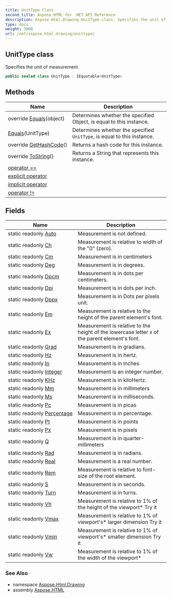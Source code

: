 ```yaml
---
title: UnitType Class
second_title: Aspose.HTML for .NET API Reference
description: Aspose.Html.Drawing.UnitType class. Specifies the unit of measurement
type: docs
weight: 3000
url: /net/aspose.html.drawing/unittype/
---
```

## UnitType class

Specifies the unit of measurement.

```csharp
public sealed class UnitType : IEquatable<UnitType>
```

## Methods

| Name | Description |
| --- | --- |
| override [Equals](../../aspose.html.drawing/unittype/equals/#equals_1)(object) | Determines whether the specified Object, is equal to this instance. |
| [Equals](../../aspose.html.drawing/unittype/equals/#equals)(UnitType) | Determines whether the specified `UnitType`, is equal to this instance. |
| override [GetHashCode](../../aspose.html.drawing/unittype/gethashcode/)() | Returns a hash code for this instance. |
| override [ToString](../../aspose.html.drawing/unittype/tostring/)() | Returns a String that represents this instance. |
| [operator ==](../../aspose.html.drawing/unittype/op_equality/) |  |
| [explicit operator](../../aspose.html.drawing/unittype/op_explicit/) |  |
| [implicit operator](../../aspose.html.drawing/unittype/op_implicit/) |  |
| [operator !=](../../aspose.html.drawing/unittype/op_inequality/) |  |

## Fields

| Name | Description |
| --- | --- |
| static readonly [Auto](../../aspose.html.drawing/unittype/auto/) | Measurement is not defined. |
| static readonly [Ch](../../aspose.html.drawing/unittype/ch/) | Measurement is relative to width of the "0" (zero). |
| static readonly [Cm](../../aspose.html.drawing/unittype/cm/) | Measurement is in centimeters |
| static readonly [Deg](../../aspose.html.drawing/unittype/deg/) | Measurement is in degrees. |
| static readonly [Dpcm](../../aspose.html.drawing/unittype/dpcm/) | Measurement is in dots per centimeters. |
| static readonly [Dpi](../../aspose.html.drawing/unittype/dpi/) | Measurement is in dots per inch. |
| static readonly [Dppx](../../aspose.html.drawing/unittype/dppx/) | Measurement is in Dots per pixels unit. |
| static readonly [Em](../../aspose.html.drawing/unittype/em/) | Measurement is relative to the height of the parent element's font. |
| static readonly [Ex](../../aspose.html.drawing/unittype/ex/) | Measurement is relative to the height of the lowercase letter x of the parent element's font. |
| static readonly [Grad](../../aspose.html.drawing/unittype/grad/) | Measurement is in gradians. |
| static readonly [Hz](../../aspose.html.drawing/unittype/hz/) | Measurement is in hertz. |
| static readonly [In](../../aspose.html.drawing/unittype/in/) | Measurement is in inches |
| static readonly [Integer](../../aspose.html.drawing/unittype/integer/) | Measurement is an integer number. |
| static readonly [KHz](../../aspose.html.drawing/unittype/khz/) | Measurement is in kiloHertz. |
| static readonly [Mm](../../aspose.html.drawing/unittype/mm/) | Measurement is in millimeters |
| static readonly [Ms](../../aspose.html.drawing/unittype/ms/) | Measurement is in milliseconds. |
| static readonly [Pc](../../aspose.html.drawing/unittype/pc/) | Measurement is in picas |
| static readonly [Percentage](../../aspose.html.drawing/unittype/percentage/) | Measurement is in percentage. |
| static readonly [Pt](../../aspose.html.drawing/unittype/pt/) | Measurement is in points |
| static readonly [Px](../../aspose.html.drawing/unittype/px/) | Measurement is in pixels |
| static readonly [Q](../../aspose.html.drawing/unittype/q/) | Measurement is in quarter-millimeters |
| static readonly [Rad](../../aspose.html.drawing/unittype/rad/) | Measurement is in radians. |
| static readonly [Real](../../aspose.html.drawing/unittype/real/) | Measurement is a real number. |
| static readonly [Rem](../../aspose.html.drawing/unittype/rem/) | Measurement is relative to font-size of the root element. |
| static readonly [S](../../aspose.html.drawing/unittype/s/) | Measurement is in seconds. |
| static readonly [Turn](../../aspose.html.drawing/unittype/turn/) | Measurement is in turns. |
| static readonly [Vh](../../aspose.html.drawing/unittype/vh/) | Measurement is relative to 1% of the height of the viewport* Try it |
| static readonly [Vmax](../../aspose.html.drawing/unittype/vmax/) | Measurement is relative to 1% of viewport's* larger dimension Try it |
| static readonly [Vmin](../../aspose.html.drawing/unittype/vmin/) | Measurement is relative to 1% of viewport's* smaller dimension Try it |
| static readonly [Vw](../../aspose.html.drawing/unittype/vw/) | Measurement is relative to 1% of the width of the viewport* |

### See Also

* namespace [Aspose.Html.Drawing](../../aspose.html.drawing/)
* assembly [Aspose.HTML](../../)
